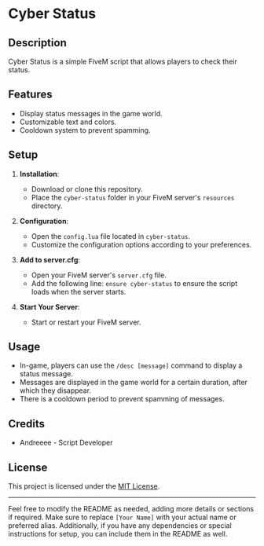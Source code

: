 

# Cyber Status

## Description

Cyber Status is a simple FiveM script that allows players to check their status.

## Features

- Display status messages in the game world.
- Customizable text and colors.
- Cooldown system to prevent spamming.

## Setup

1. **Installation**:
   - Download or clone this repository.
   - Place the `cyber-status` folder in your FiveM server's `resources` directory.

2. **Configuration**:
   - Open the `config.lua` file located in `cyber-status`.
   - Customize the configuration options according to your preferences.

3. **Add to server.cfg**:
   - Open your FiveM server's `server.cfg` file.
   - Add the following line: `ensure cyber-status` to ensure the script loads when the server starts.

4. **Start Your Server**:
   - Start or restart your FiveM server.

## Usage

- In-game, players can use the `/desc [message]` command to display a status message.
- Messages are displayed in the game world for a certain duration, after which they disappear.
- There is a cooldown period to prevent spamming of messages.

## Credits

- Andreeee - Script Developer

## License

This project is licensed under the [MIT License](LICENSE).

---

Feel free to modify the README as needed, adding more details or sections if required. Make sure to replace `[Your Name]` with your actual name or preferred alias. Additionally, if you have any dependencies or special instructions for setup, you can include them in the README as well.
